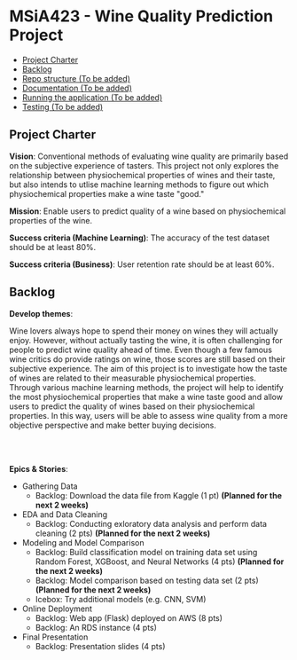 # MSiA423 - Wine Quality Prediction Project


<!-- toc -->
- [Project Charter](#project-charter)
- [Backlog](#backlog)
- [Repo structure (To be added)](#repo-structure)
- [Documentation (To be added)](#documentation)
- [Running the application (To be added)](#running-the-application)
- [Testing (To be added)](#testing)


<!-- tocstop -->

## Project Charter 

**Vision**: Conventional methods of evaluating wine quality are primarily based on the subjective experience of tasters. This project not only explores the relationship between physiochemical properties of wines and their taste, but also intends to utlise machine learning methods to figure out which physiochemical properties make a wine taste "good."

**Mission**: Enable users to predict quality of a wine based on physiochemical properties of the wine.

**Success criteria (Machine Learning)**: The accuracy of the test dataset should be at least 80%. 

**Success criteria (Business)**: User retention rate should be at least 60%.

## Backlog 

**Develop themes**: 

Wine lovers always hope to spend their money on wines they will actually enjoy. However, without actually tasting the wine, it is often challenging for people to predict wine quality ahead of time. Even though a few famous wine critics do provide ratings on wine, those scores are still based on their subjective experience. The aim of this project is to investigate how the taste of wines are related to their measurable physiochemical properties. Through various machine learning methods, the project will help to identify the most physiochemical properties that make a wine taste good and allow users to predict the quality of wines based on their physiochemical properties. In this way, users will be able to assess wine quality from a more objective perspective and make better buying decisions.

<br/><br/>

**Epics & Stories**:  
- Gathering Data
    - Backlog: Download the data file from Kaggle (1 pt) **(Planned for the next 2 weeks)**
- EDA and Data Cleaning
    - Backlog: Conducting exloratory data analysis and perform data cleaning (2 pts) **(Planned for the next 2 weeks)**
- Modeling and Model Comparison
    - Backlog: Build classification model on training data set using Random Forest, XGBoost, and Neural Networks (4 pts) **(Planned for the next 2 weeks)**
    - Backlog: Model comparison based on testing data set (2 pts) **(Planned for the next 2 weeks)**
    - Icebox: Try additional models (e.g. CNN, SVM)
- Online Deployment
    - Backlog: Web app (Flask) deployed on AWS (8 pts)
    - Backlog: An RDS instance (4 pts)
- Final Presentation   
    - Backlog: Presentation slides (4 pts)




